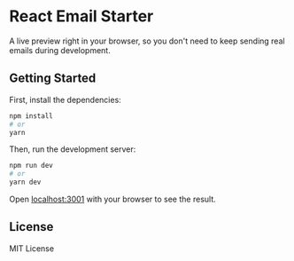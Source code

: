 # React Email Starter

A live preview right in your browser, so you don't need to keep sending real emails during development.

## Getting Started

First, install the dependencies:

```sh
npm install
# or
yarn
```

Then, run the development server:

```sh
npm run dev
# or
yarn dev
```

Open [localhost:3001](http://localhost:3001) with your browser to see the result.

## License

MIT License
